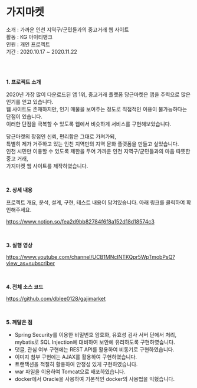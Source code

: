 # 가지마켓  

소개 : 가까운 인천 지역구/군민들과의 중고거래 웹 사이트  
활동 : KG 아이티뱅크  
인원 : 개인 프로젝트  
기간 : 2020.10.17 ~ 2020.11.22  

<br><br>

__1. 프로젝트 소개__

2020년 가장 많이 다운로드된 앱 1위, 중고거래 플랫폼 당근마켓은 앱을 주력으로 많은 인기를 얻고 있습니다.   
웹 사이트도 존재하지만, 인기 매물을 보여주는 정도로 직접적인 이용이 불가능하다는 단점이 있습니다.  
이러한 단점을 극복할 수 있도록 웹에서 비슷하게 서비스를 구현해보았습니다.   

당근마켓의 장점인 신뢰, 편리함은 그대로 가져가되,   
특별히 제가 거주하고 있는 인천 지역만의 지역 문화 플랫폼을 만들고 싶었습니다.  
인천 시민만 이용할 수 있도록 제한을 두어 가까운 인천 지역구/군민들과의 마음 따뜻한 중고 거래,  
가지마켓 웹 사이트를 제작하였습니다.  

<br>
    
__2. 상세 내용__

프로젝트 개요, 분석, 설계, 구현, 테스트 내용이 담겨있습니다. 아래 링크를 클릭하여 확인해주세요.

<https://www.notion.so/fea2d9bb82784f6f8a152d18d18574c3>

<br>
     
__3. 실행 영상__

<https://www.youtube.com/channel/UCB1MNcINTKQpr5WpTmobPsQ?view_as=subscriber>

<br>
     
__4. 전체 소스 코드__

<https://github.com/dblee0128/gajimarket>

<br>     
     
__5. 깨달은 점__

- Spring Security를 이용한 비밀번호 암호화, 유효성 검사 서버 단에서 처리, mybatis로 SQL Injection에 대비하여 보안에 유리하도록 구현하였습니다.
- 댓글, 관심 여부 구현에는 REST API를 활용하여 비동기로 구현하였습니다.
- 이미지 첨부 구현에는 AJAX를 활용하여 구현하였습니다.
- 트랜잭션을 적절히 활용하여 안정성 있게 구현하였습니다.
- war 파일을 이용하여 Tomcat으로 배포하였습니다.
- docker에서 Oracle을 사용하여 기본적인 docker의 사용법을 익혔습니다.

<br><br>
